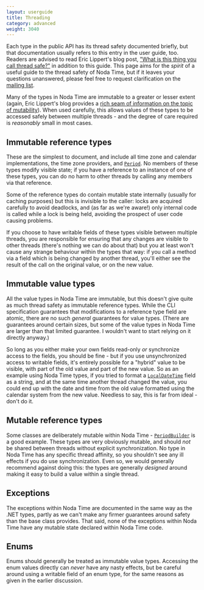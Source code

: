 ```yaml
---
layout: userguide
title: Threading
category: advanced
weight: 3040
---
```


Each type in the public API has its thread safety documented briefly, but that documentation usually
refers to this entry in the user guide, too. Readers are advised to read Eric Lippert's blog post,
["What is this thing you call thread safe?"][lippert] in addition to this guide. This page aims for
the *spirit* of a useful guide to the thread safety of Noda Time, but if it leaves your questions unanswered,
please feel free to request clarification on the [mailing list][].

Many of the types in Noda Time are immutable to a greater or lesser extent (again, Eric Lippert's blog provides
a [rich seam of information on the topic of mutability][immutability]). When used carefully, this allows values
of these types to be accessed safely between multiple threads - and the degree of care required is *reasonably* small in
most cases.

Immutable reference types
-------------------------

These are the simplest to document, and include all time zone and calendar implementations, the time zone providers,
and [`Period`](../api/NodaTime.Period.yml). No members of these types modify visible state; if you have a reference to
an instance of one of these types, you can do no harm to other threads by calling any members via that reference.

Some of the reference types do contain mutable state internally (usually for caching purposes) but this is invisible to
the caller: locks are acquired carefully to avoid deadlocks, and (as far as we're aware!) only internal code is called while
a lock is being held, avoiding the prospect of user code causing problems.

If you choose to have writable fields of these types visible between multiple threads, you are responsible for ensuring
that any changes are visible to other threads (there's nothing we can do about that) but you at least won't cause any
strange behaviour within the types that way: if you call a method via a field which is being changed by another thread,
you'll either see the result of the call on the original value, or on the new value.

Immutable value types
---------------------

All the value types in Noda Time are immutable, but this doesn't give quite as much thread safety as immutable reference
types. While the CLI specification guarantees that modifications to a reference type field are atomic, there are no such
*general* guarantees for value types. (There are guarantees around certain sizes, but some of the value types in Noda Time
are larger than that limited guarantee. I wouldn't want to start relying on it directly anyway.)

So long as you either make your own fields read-only *or* synchronize access to the fields, you should be fine - but if you
use unsynchronized access to writable fields, it's entirely possible for a "hybrid" value to be visible, with part of the old
value and part of the new value. So as an example using Noda Time types, if you tried to format a
[`LocalDateTime`](../api/NodaTime.LocalDateTime.yml) field as a string, and at the same time another thread changed the value,
you could end up with the date and time from the old value formatted using the calendar system from the new value. Needless to
say, this is far from ideal - don't do it.

Mutable reference types
-----------------------

Some classes are deliberately mutable within Noda Time - [`PeriodBuilder`](../api/NodaTime.PeriodBuilder.yml) is a good example.
These types are very obviously mutable, and should *not* be shared between threads without explicit synchronization. No type
in Noda Time has any specific thread affinity, so you shouldn't see any ill effects if you do use synchronization. Even so, we would
generally recommend against doing this: the types are generally *designed* around making it easy to build a value within a single thread.

Exceptions
----------

The exceptions within Noda Time are documented in the same way as the .NET types, partly as we can't make any firmer guarantees around
safety than the base class provides. That said, none of the exceptions within Noda Time have any mutable state declared within Noda Time code.

Enums
-----

Enums should generally be treated as immutable value types. Accessing the enum values directly can *never* have any nasty effects,
but be careful around using a writable field of an enum type, for the same reasons as given in the earlier discussion.

[lippert]: http://blogs.msdn.com/b/ericlippert/archive/2009/10/19/what-is-this-thing-you-call-thread-safe.aspx
[immutability]: http://blogs.msdn.com/b/ericlippert/archive/tags/immutability/
[mailing list]: https://groups.google.com/group/noda-time
